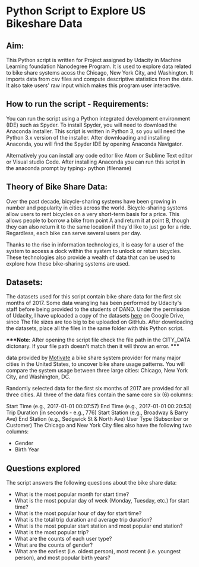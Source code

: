 <h1>Python Script to Explore US Bikeshare Data</h1>

<h2>Aim:</h2>

This Python script is written for Project assigned by Udacity in Machine Learning foundation Nanodegree Program. It is used to explore data related to bike share systems acoss the Chicago, New York City, and Washington. It imports data from csv files and compute descriptive statistics from the data.
It also take users' raw input which makes this program user interactive.

<h2>How to run the script - Requirements:</h2>
<p>
You can run the script using a Python integrated development environment (IDE) such as Spyder. To install Spyder, you will need to download the Anaconda installer. This script is written in Python 3, so you will need the Python 3.x version of the installer. After downloading and installing Anaconda, you will find the Spyder IDE by opening Anaconda Navigator.</p>

Alternatively you can install any code editor like Atom or Sublime Text editor or Visual studio Code. After installing Anaconda you can run this script in the anaconda prompt by typing> python (filename)

<h2>Theory of Bike Share Data:</h2>
<p>Over the past decade, bicycle-sharing systems have been growing in number and popularity in cities across the world. Bicycle-sharing systems allow users to rent bicycles on a very short-term basis for a price. This allows people to borrow a bike from point A and return it at point B, though they can also return it to the same location if they'd like to just go for a ride. Regardless, each bike can serve several users per day.</p>

<p>Thanks to the rise in information technologies, it is easy for a user of the system to access a dock within the system to unlock or return bicycles. These technologies also provide a wealth of data that can be used to explore how these bike-sharing systems are used.</p>


<h2>Datasets:</h2>


<p>
The datasets used for this script contain bike share data for the first six months of 2017. Some data wrangling has been performed by Udacity's staff before being provided to the students of DAND. Under the permission of Udacity, I have uploaded a copy of the datasets <a href="https://drive.google.com/drive/folders/13jJCbT1Fs5hlOBvhlznuCdzvdaLNA2cl?usp=sharing">here</a> on Google Drive, since The file sizes are too big to be uploaded on GitHub. After downloading the datasets, place all the files in the same folder with this Python script.
</p>
<p>
<strong>***Note:</strong> After opening the script file check the file path in the CITY_DATA dictonary. If your file path doesn't match then it will throw an error.<strong> ***</strong>
</P>
<p>
data provided by <a href="https://www.motivateco.com/">Motivate</a> a bike share system provider for many major cities in the United States, to uncover bike share usage patterns. You will compare the system usage between three large cities: Chicago, New York City, and Washington, DC.
</p>
Randomly selected data for the first six months of 2017 are provided for all three cities. All three of the data files contain the same core six (6) columns:

Start Time (e.g., 2017-01-01 00:07:57)
End Time (e.g., 2017-01-01 00:20:53)
Trip Duration (in seconds - e.g., 776)
Start Station (e.g., Broadway & Barry Ave)
End Station (e.g., Sedgwick St & North Ave)
User Type (Subscriber or Customer)
The Chicago and New York City files also have the following two columns:
<ul>
  <li>Gender</li>
  <li>Birth Year</li>
</ul>
  
<h2>Questions explored</h2>
  
The script answers the following questions about the bike share data:
<ul>
  <li>What is the most popular month for start time?</li>
  <li>What is the most popular day of week (Monday, Tuesday, etc.) for start time?</li>
  <li>What is the most popular hour of day for start time?</li>
  <li>What is the total trip duration and average trip duration?</li>
  <li>What is the most popular start station and most popular end station?</li>
  <li>What is the most popular trip?</li>
  <li>What are the counts of each user type?</li>
  <li>What are the counts of gender?</li>
  <li>What are the earliest (i.e. oldest person), most recent (i.e. youngest person), and most popular birth years?</li></ul>

